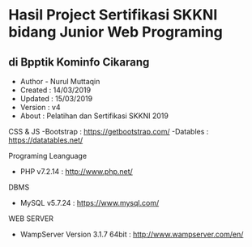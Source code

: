# Hasil Project Sertifikasi SKKNI bidang Junior Web Programing
## di Bpptik Kominfo Cikarang


- Author - Nurul Muttaqin
- Created : 14/03/2019
- Updated : 15/03/2019
- Version : v4
- About : Pelatihan dan Sertifikasi SKKNI 2019

CSS & JS
-Bootstrap : https://getbootstrap.com/
-Datables : https://datatables.net/ 

Programing Leanguage
- PHP v7.2.14 : http://www.php.net/

DBMS
- MySQL v5.7.24 : https://www.mysql.com/

WEB SERVER
- WampServer Version 3.1.7 64bit : http://www.wampserver.com/en/
